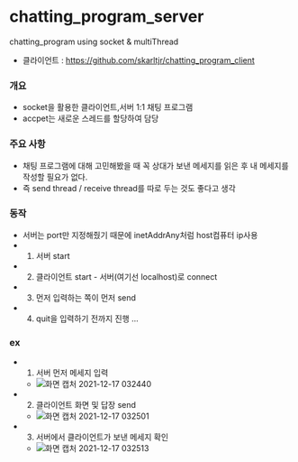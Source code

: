 # chatting_program_server
chatting_program using socket & multiThread
- 클라이언트 : https://github.com/skarltjr/chatting_program_client

### 개요
- socket을 활용한 클라이언트,서버 1:1 채팅 프로그램
- accpet는 새로운 스레드를 할당하여 담당

### 주요 사항
- 채팅 프로그램에 대해 고민해봤을 때 꼭 상대가 보낸 메세지를 읽은 후 내 메세지를 작성할 필요가 없다.
- 즉 send thread / receive thread를 따로 두는 것도 좋다고 생각

### 동작
- 서버는 port만 지정해줬기 때문에 inetAddrAny처럼 host컴퓨터 ip사용
- 1. 서버 start
- 2. 클라이언트 start - 서버(여기선 localhost)로 connect    
- 3. 먼저 입력하는 쪽이 먼저 send
- 4. quit을 입력하기 전까지 진행 ...    




### ex
- 1. 서버 먼저 메세지 입력
  - ![화면 캡처 2021-12-17 032440](https://user-images.githubusercontent.com/62214428/146427804-e4ccfbe5-1964-4f5a-be7b-71cb96cd0132.png)
- 2. 클라이언트 화면 및 답장 send
  - ![화면 캡처 2021-12-17 032501](https://user-images.githubusercontent.com/62214428/146427823-21d17416-0da0-4aa3-bc20-152acfa7310e.png)
- 3. 서버에서 클라이언트가 보낸 메세지 확인
  - ![화면 캡처 2021-12-17 032513](https://user-images.githubusercontent.com/62214428/146427863-a16d2c85-6b82-4ddd-823a-95ce68b1b64a.png)

